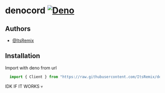 # denocord [![Deno](https://github.com/ItsRemix/denocord/actions/workflows/deno.yml/badge.svg)](https://github.com/ItsRemix/denocord/actions/workflows/deno.yml)

## Authors

- [@ItsRemix](https://www.github.com/itsremix)


## Installation

Import with deno from url

```ts
  import { Client } from "https://raw.githubusercontent.com/ItsRemix/denocord/main/lib/Client.ts"
```

IDK IF IT WORKS 💀

